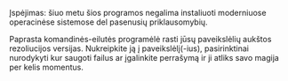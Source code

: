 <div class="warning">

Įspėjimas: šiuo metu šios programos negalima instaliuoti moderniuose operacinėse sistemose del pasenusių priklausomybių.

</div>

Paprasta komandinės-eilutės programėlė rasti jūsų paveikslėlių aukštos rezoliucijos versijas.
Nukreipkite ją į paveikslėlį(-ius), pasirinktinai nurodykyti kur saugoti failus ar įgalinkite perrašymą ir ji atliks savo magija per kelis momentus.
